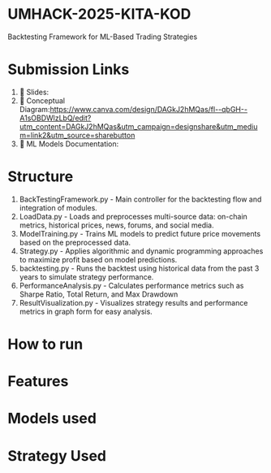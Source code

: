 # UMHACK-2025-KITA-KOD 
Backtesting Framework for ML-Based Trading Strategies

# Submission Links
1. 📑 Slides:
2. 🧠 Conceptual Diagram:https://www.canva.com/design/DAGkJ2hMQas/fl--qbGH--A1sOBDWlzLbQ/edit?utm_content=DAGkJ2hMQas&utm_campaign=designshare&utm_medium=link2&utm_source=sharebutton
3. 📄 ML Models Documentation:

# Structure
1. BackTestingFramework.py - Main controller for the backtesting flow and integration of modules.
2. LoadData.py - Loads and preprocesses multi-source data: on-chain metrics, historical prices, news, forums, and social media.
3. ModelTraining.py - Trains ML models to predict future price movements based on the preprocessed data.
4. Strategy.py - Applies algorithmic and dynamic programming approaches to maximize profit based on model predictions.
5. backtesting.py - Runs the backtest using historical data from the past 3 years to simulate strategy performance.
6. PerformanceAnalysis.py - Calculates performance metrics such as Sharpe Ratio, Total Return, and Max Drawdown
7. ResultVisualization.py - Visualizes strategy results and performance metrics in graph form for easy analysis.

# How to run 

# Features

# Models used

# Strategy Used
